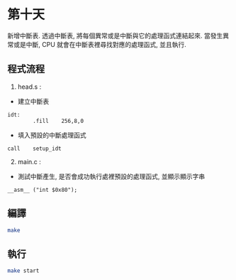 # 第十天

新增中斷表. 透過中斷表, 將每個異常或是中斷與它的處理函式連結起來. 當發生異常或是中斷,
CPU 就會在中斷表裡尋找對應的處理函式, 並且執行.

## 程式流程

1. head.s : 

* 建立中斷表
```
idt:
        .fill    256,8,0
```

* 填入預設的中斷處理函式
```
call    setup_idt
```

2. main.c : 

* 測試中斷產生, 是否會成功執行處裡預設的處理函式, 並顯示顯示字串
```
__asm__ ("int $0x80");
```

## 編譯
```bash
make
```

## 執行
```bash
make start
```
